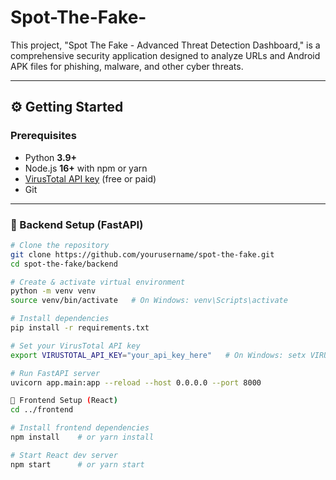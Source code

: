 # Spot-The-Fake-
This project, "Spot The Fake - Advanced Threat Detection Dashboard," is a comprehensive security application designed to analyze URLs and Android APK files for phishing, malware, and other cyber threats. 

---

## ⚙️ Getting Started

### Prerequisites
- Python **3.9+**
- Node.js **16+** with npm or yarn
- [VirusTotal API key](https://www.virustotal.com/gui/join-us) (free or paid)
- Git

---

### 🔹 Backend Setup (FastAPI)

```bash
# Clone the repository
git clone https://github.com/yourusername/spot-the-fake.git
cd spot-the-fake/backend

# Create & activate virtual environment
python -m venv venv
source venv/bin/activate   # On Windows: venv\Scripts\activate

# Install dependencies
pip install -r requirements.txt

# Set your VirusTotal API key
export VIRUSTOTAL_API_KEY="your_api_key_here"   # On Windows: setx VIRUSTOTAL_API_KEY "your_api_key_here"

# Run FastAPI server
uvicorn app.main:app --reload --host 0.0.0.0 --port 8000

🔹 Frontend Setup (React)
cd ../frontend

# Install frontend dependencies
npm install    # or yarn install

# Start React dev server
npm start      # or yarn start
